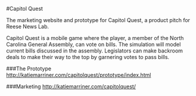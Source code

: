 #Capitol Quest

The marketing website and prototype for Capitol Quest, a product pitch for Reese News Lab.

Capitol Quest is a mobile game where the player, a member of the North Carolina General Assembly, can vote on bills. The simulation will model current bills discussed in the assembly. Legislators can make backroom deals to make their way to the top by garnering votes to pass bills.

###The Prototype
http://katiemarriner.com/capitolquest/prototype/index.html

###Marketing
http://katiemarriner.com/capitolquest/